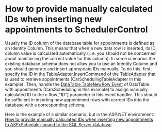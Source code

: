 # How to provide manually calculated IDs when inserting new appointments to SchedulerControl


<p>Usually the ID column of the database table for appointments is defined as an Identity Column. This means that when a new data row is inserted, its ID column value is calculated automatically (i. e. you should not be concerned about maintaining the correct value for this column). In some scenarios the existing database schema does not allow you to use an Identity Column and you should generate and insert appropriate IDs manually. To do this, first, specify the ID in the TableAdapter.InsertCommand of the TableAdapter that is used to retrieve appointments (CarSchedulingTableAdapter in this example). Then, handle the <a href="http://msdn.microsoft.com/en-us/library/system.data.datatable.tablenewrow.aspx"><u>DataTable.TableNewRow Event</u></a> of DataTable with appointments (CarsScheduling in this example) to assign manually calculated ID to the e.Row["ID"] parameter in this event handler. This should be sufficient in inserting new appointment rows with correct IDs into the database with a corresponding schema.</p><p>Here is the example of a similar scenario, but in the ASP.NET environment:<br />
<a href="https://www.devexpress.com/Support/Center/p/E2657">How to provide manually calculated IDs when inserting new appointments to ASPxScheduler bound to the SQL Server database</a></p>

<br/>


